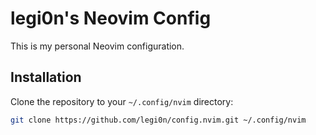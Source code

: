 # legi0n's Neovim Config

This is my personal Neovim configuration.

## Installation

Clone the repository to your `~/.config/nvim` directory:

```bash
git clone https://github.com/legi0n/config.nvim.git ~/.config/nvim
```
